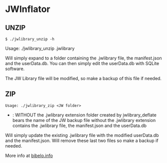 # JWInflator

## UNZIP

```
$ ./jwlibrary_unzip -h
```

Usage: ./jwlibrary_unzip <JW backup>.jwlibrary

Will simply expand to a folder containing the .jwlibrary file, the manifest.json and the userData.db.
You can then simply edit the userData.db with SQLite software.

The JW Library file will be modified, so make a backup of this file if needed.

## ZIP

```
Usage: ./jwlibrary_zip <JW folder>
```

- <JW folder>: WITHOUT the .jwlibrary extension
               folder created by jwlibrary_deflate
               bears the name of the JW backup file without the .jwlibrary extension
               contains the .jwlibrary file, the manifest.json and the userData.db

Will simply update the existing .jwlibrary file with the modified userData.db and the manifest.json.
Will remove these last two files so make a backup if needed.

More info at [bibelo.info](https://bibelo.info/edit-content-of-jw-library-backup-files/)
